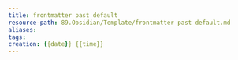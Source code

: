 ```yaml
---
title: frontmatter past default
resource-path: 89.Obsidian/Template/frontmatter past default.md
aliases: 
tags: 
creation: {{date}} {{time}}
---
```

